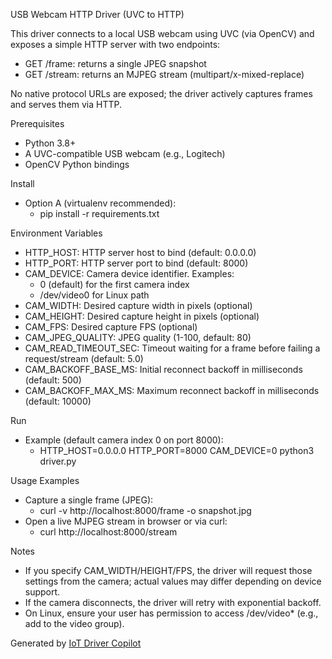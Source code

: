USB Webcam HTTP Driver (UVC to HTTP)

This driver connects to a local USB webcam using UVC (via OpenCV) and exposes a simple HTTP server with two endpoints:

- GET /frame: returns a single JPEG snapshot
- GET /stream: returns an MJPEG stream (multipart/x-mixed-replace)

No native protocol URLs are exposed; the driver actively captures frames and serves them via HTTP.

Prerequisites
- Python 3.8+
- A UVC-compatible USB webcam (e.g., Logitech)
- OpenCV Python bindings

Install
- Option A (virtualenv recommended):
  - pip install -r requirements.txt

Environment Variables
- HTTP_HOST: HTTP server host to bind (default: 0.0.0.0)
- HTTP_PORT: HTTP server port to bind (default: 8000)
- CAM_DEVICE: Camera device identifier. Examples:
  - 0 (default) for the first camera index
  - /dev/video0 for Linux path
- CAM_WIDTH: Desired capture width in pixels (optional)
- CAM_HEIGHT: Desired capture height in pixels (optional)
- CAM_FPS: Desired capture FPS (optional)
- CAM_JPEG_QUALITY: JPEG quality (1-100, default: 80)
- CAM_READ_TIMEOUT_SEC: Timeout waiting for a frame before failing a request/stream (default: 5.0)
- CAM_BACKOFF_BASE_MS: Initial reconnect backoff in milliseconds (default: 500)
- CAM_BACKOFF_MAX_MS: Maximum reconnect backoff in milliseconds (default: 10000)

Run
- Example (default camera index 0 on port 8000):
  - HTTP_HOST=0.0.0.0 HTTP_PORT=8000 CAM_DEVICE=0 python3 driver.py

Usage Examples
- Capture a single frame (JPEG):
  - curl -v http://localhost:8000/frame -o snapshot.jpg
- Open a live MJPEG stream in browser or via curl:
  - curl http://localhost:8000/stream

Notes
- If you specify CAM_WIDTH/HEIGHT/FPS, the driver will request those settings from the camera; actual values may differ depending on device support.
- If the camera disconnects, the driver will retry with exponential backoff.
- On Linux, ensure your user has permission to access /dev/video* (e.g., add to the video group).

Generated by [IoT Driver Copilot](https://copilot.test.shifu.dev/)
